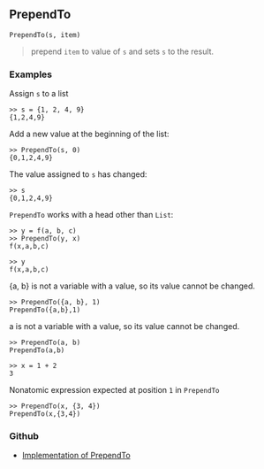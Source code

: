 ## PrependTo

```
PrependTo(s, item)
```

> prepend `item` to value of `s` and sets `s` to the result.

### Examples

Assign `s` to a list  

```
>> s = {1, 2, 4, 9}    
{1,2,4,9}   
```

Add a new value at the beginning of the list:   

```
>> PrependTo(s, 0)    
{0,1,2,4,9}   
```
 
The value assigned to `s` has changed:     

```
>> s    
{0,1,2,4,9}
```
 
`PrependTo` works with a head other than `List`:

```
>> y = f(a, b, c)    
>> PrependTo(y, x)    
f(x,a,b,c)  
 
>> y    
f(x,a,b,c) 
```

{a, b} is not a variable with a value, so its value cannot be changed. 

```
>> PrependTo({a, b}, 1)    
PrependTo({a,b},1)   
```

a is not a variable with a value, so its value cannot be changed.

```
>> PrependTo(a, b)     
PrependTo(a,b)

>> x = 1 + 2    
3
```

Nonatomic expression expected at position `1` in `PrependTo`

```
>> PrependTo(x, {3, 4})      
PrependTo(x,{3,4})    
```

### Github

* [Implementation of PrependTo](https://github.com/axkr/symja_android_library/blob/master/symja_android_library/matheclipse-core/src/main/java/org/matheclipse/core/builtin/ListFunctions.java#L5180) 
